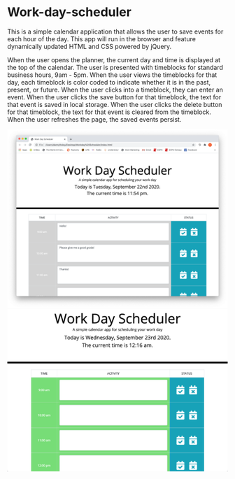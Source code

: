 # Work-day-scheduler
This is a simple calendar application that allows the user to save events for each hour of the day. 
This app will run in the browser and feature dynamically updated HTML and CSS powered by jQuery.

When the user opens the planner, the current day and time is displayed at the top of the calendar.
The user is presented with timeblocks for standard business hours, 9am - 5pm.
When the user views the timeblocks for that day, each timeblock is color coded to indicate whether it is in the past, present, or future.
When the user clicks into a timeblock, they can enter an event.
When the user clicks the save button for that timeblock, the text for that event is saved in local storage.
When the user clicks the delete button for that timeblock, the text for that event is cleared from the timeblock.
When the user refreshes the page, the saved events persist.

![work-day-scheduler1](./assets/Screenshot1.png)
![work-day-scheduler2](./assets/Screenshot2.png)
